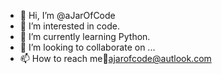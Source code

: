- 👋 Hi, I’m @aJarOfCode
- 👀 I’m interested in code.
- 🌱 I’m currently learning Python.
- 💞️ I’m looking to collaborate on ...
- 📫 How to reach me:email:ajarofcode@autlook.com

<!---
aJarOfCode/aJarOfCode is a ✨ special ✨ repository because its `README.md` (this file) appears on your GitHub profile.
You can click the Preview link to take a look at your changes.
--->
